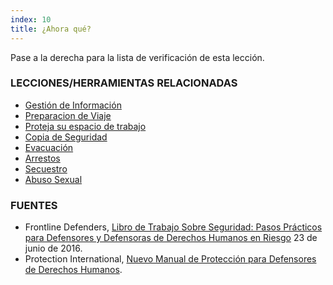 ```yaml
---
index: 10
title: ¿Ahora qué?
---
```

Pase a la derecha para la lista de verificación de esta lección.

### LECCIONES/HERRAMIENTAS RELACIONADAS

*   [Gestión de Información](umbrella://information/managing-information)
*   [Preparacion de Viaje](umbrella://information/backing-up)
*   [Proteja su espacio de trabajo](umbrella://information/protect-your-workspace)
*   [Copia de Seguridad](umbrella://information/backing-up)
*   [Evacuación](umbrella://incident-response/evacuation)
*   [Arrestos ](umbrella://incident-response/arrests)
*   [Secuestro](umbrella://incident-response/kidnapping)
*   [Abuso Sexual](umbrella://incident-response/sexual-assault)

### FUENTES

* Frontline Defenders, [Libro de Trabajo Sobre Seguridad: Pasos Prácticos para Defensores y Defensoras de Derechos Humanos en Riesgo](https://www.frontlinedefenders.org/en/resource-publication/workbook-security-practical-steps-human-rights-defenders-risk) 23 de junio de 2016.
*  Protection International, [Nuevo Manual de Protección para Defensores de Derechos Humanos](https://www.protectioninternational.org/en/node/1106).
